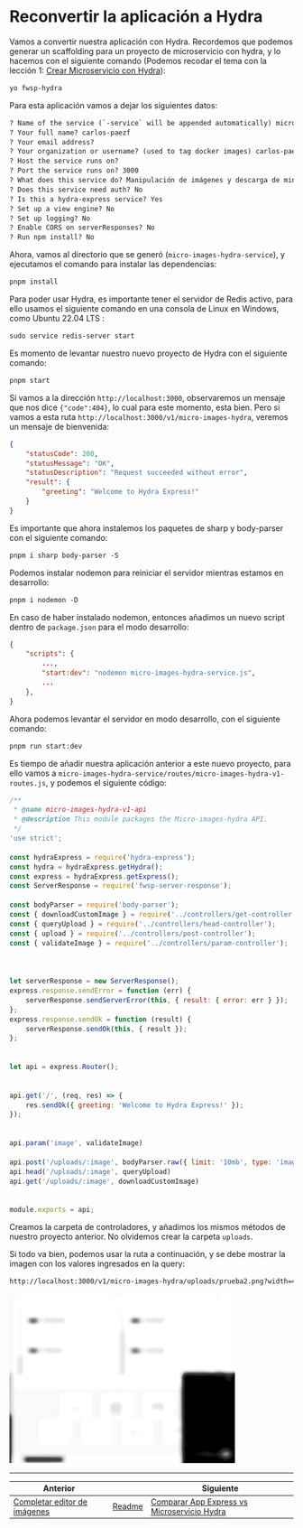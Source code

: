 # Reconvertir la aplicación a Hydra

Vamos a convertir nuestra aplicación con Hydra. Recordemos que podemos generar un scaffolding para un proyecto de microservicio con hydra, y lo hacemos con el siguiente comando (Podemos recodar el tema con la lección 1: [Crear Microservicio con Hydra](01_Crear_Microservicio_con_Hydra.md)):

```txt
yo fwsp-hydra
```

Para esta aplicación vamos a dejar los siguientes datos:

```txt
? Name of the service (`-service` will be appended automatically) micro-images-hydra
? Your full name? carlos-paezf
? Your email address?
? Your organization or username? (used to tag docker images) carlos-paezf
? Host the service runs on?
? Port the service runs on? 3000
? What does this service do? Manipulación de imágenes y descarga de miniaturas
? Does this service need auth? No
? Is this a hydra-express service? Yes
? Set up a view engine? No
? Set up logging? No
? Enable CORS on serverResponses? No
? Run npm install? No
```

Ahora, vamos al directorio que se generó (`micro-images-hydra-service`), y ejecutamos el comando para instalar las dependencias:

```txt
pnpm install
```

Para poder usar Hydra, es importante tener el servidor de Redis activo, para ello usamos el siguiente comando en una consola de Linux en Windows, como Ubuntu 22.04 LTS :

```txt
sudo service redis-server start
```

Es momento de levantar nuestro nuevo proyecto de Hydra con el siguiente comando:

```txt
pnpm start
```

Si vamos a la dirección `http://localhost:3000`, observaremos un mensaje que nos dice `{"code":404}`, lo cual para este momento, esta bien. Pero si vamos a esta ruta `http://localhost:3000/v1/micro-images-hydra`, veremos un mensaje de bienvenida:

```json
{
    "statusCode": 200,
    "statusMessage": "OK",
    "statusDescription": "Request succeeded without error",
    "result": {
        "greeting": "Welcome to Hydra Express!"
    }
}
```

Es importante que ahora instalemos los paquetes de sharp y body-parser con el siguiente comando:

```txt
pnpm i sharp body-parser -S
```

Podemos instalar nodemon para reiniciar el servidor mientras estamos en desarrollo:

```txt
pnpm i nodemon -D 
```

En caso de haber instalado nodemon, entonces añadimos un nuevo script dentro de `package.json` para el modo desarrollo:

```json
{
    "scripts": {
        ...,
        "start:dev": "nodemon micro-images-hydra-service.js",
        ...
    },
}
```

Ahora podemos levantar el servidor en modo desarrollo, con el siguiente comando:

```txt
pnpm run start:dev
```

Es tiempo de añadir nuestra aplicación anterior a este nuevo proyecto, para ello vamos a `micro-images-hydra-service/routes/micro-images-hydra-v1-routes.js`, y podemos el siguiente código:

```js
/**
 * @name micro-images-hydra-v1-api
 * @description This module packages the Micro-images-hydra API.
 */
'use strict';

const hydraExpress = require('hydra-express');
const hydra = hydraExpress.getHydra();
const express = hydraExpress.getExpress();
const ServerResponse = require('fwsp-server-response');

const bodyParser = require('body-parser');
const { downloadCustomImage } = require('../controllers/get-controller');
const { queryUpload } = require('../controllers/head-controller');
const { upload } = require('../controllers/post-controller');
const { validateImage } = require('../controllers/param-controller');



let serverResponse = new ServerResponse();
express.response.sendError = function (err) {
    serverResponse.sendServerError(this, { result: { error: err } });
};
express.response.sendOk = function (result) {
    serverResponse.sendOk(this, { result });
};


let api = express.Router();


api.get('/', (req, res) => {
    res.sendOk({ greeting: 'Welcome to Hydra Express!' });
});


api.param('image', validateImage)

api.post('/uploads/:image', bodyParser.raw({ limit: '10mb', type: 'image/*' }), upload)
api.head('/uploads/:image', queryUpload)
api.get('/uploads/:image', downloadCustomImage)


module.exports = api;
```

Creamos la carpeta de controladores, y añadimos los mismos métodos de nuestro proyecto anterior. No olvidemos crear la carpeta `uploads`.

Si todo va bien, podemos usar la ruta a continuación, y se debe mostrar la imagen con los valores ingresados en la query:

```txt
http://localhost:3000/v1/micro-images-hydra/uploads/prueba2.png?width=400&height=300&flip=yes&flop=yes&blur=5&sharpen=500&greyscale=1
```

![prueba2](images/prueba2.png)

___
| Anterior                                                        |                        | Siguiente                                                                                       |
| --------------------------------------------------------------- | ---------------------- | ----------------------------------------------------------------------------------------------- |
| [Completar editor de imágenes](08_Completar_editor_imagenes.md) | [Readme](../README.md) | [Comparar App Express vs Microservicio Hydra](10_Comprar_App_Express_vs_Microservicio_Hydra.md) |
